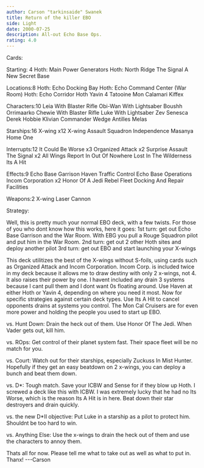 ```yaml
---
author: Carson "tarkinsaide" Swanek
title: Return of the killer EBO
side: Light
date: 2000-07-25
description: All-out Echo Base Ops.
rating: 4.0
---
```

Cards: 

Starting: 4
Hoth: Main Power Generators
Hoth: North Ridge
The Signal
A New Secret Base

Locations:8
Hoth: Echo Docking Bay
Hoth: Echo Command Center (War Room)
Hoth: Echo Corridor
Hoth
Yavin 4
Tatooine
Mon Calamari
Kiffex

Characters:10
Leia With Blaster Rifle
Obi-Wan With Lightsaber
Boushh
Orrimaarko
Chewie With Blaster Rifle
Luke With Lightsaber
Zev Senesca
Derek Hobbie Klivian
Commander Wedge Antilles
Melas

Starships:16
X-wing x12
X-wing Assault Squadron
Independence
Masanya
Home One

Interrupts:12
It Could Be Worse x3
Organized Attack x2
Surprise Assault
The Signal x2
All Wings Report In
Out Of Nowhere
Lost In The Wilderness
Its A Hit

Effects:9
Echo Base Garrison
Haven
Traffic Control
Echo Base Operations
Incom Corporation x2
Honor Of A Jedi
Rebel Fleet
Docking And Repair Facilities


Weapons:2
X-wing Laser Cannon

Strategy: 

Well, this is pretty much your normal EBO deck, with a few twists.  For those of you who dont know how this works, here it goes:
1st turn: get out Echo Base Garrison and the War Room.	With EBG you pull a Rouge Squadron pilot and put him in the War Room.
2nd turn: get out 2 other Hoth sites and deploy another pilot
3rd turn: get out EBO and start launching your X-wings

This deck utilitizes the best of the X-wings without S-foils, using cards such as Organized Attack and Incom Corporation.  Incom Corp. is included twice in my deck because it allows me to draw destiny with only 2 x-wings, not 4.  It also raises their power by one.  I havent included any drain 3 systems because I cant pull them and I dont want 0s floating around.  Use Haven at either Hoth or Yavin 4, depending on where you need it most.  Now for specific strategies against certain deck types.  Use Its A Hit to cancel opponents drains at systems you control.  The Mon Cal Cruisers are for even more power and holding the people you used to start up EBO.

vs. Hunt Down: Drain the heck out of them.  Use Honor Of The Jedi.  When Vader gets out, kill him.

vs. ROps: Get control of their planet system fast.  Their space fleet will be no match for you.

vs. Court: Watch out for their starships, especially Zuckuss In Mist Hunter.  Hopefully if they get an easy beatdown on 2 x-wings, you can deploy a bunch and beat them down.

vs. D*: Tough match.  Save your ICBW and Sense for if they blow up Hoth.  I screwed a deck like this with ICBW.  I was extremely lucky that he had no Its Worse, which is the reason Its A Hit is in here.  Beat down their star destroyers and drain quickly.

vs. the new D*II objective:  Put Luke in a starship as a pilot to protect him.	Shouldnt be too hard to win.

vs. Anything Else: Use the x-wings to drain the heck out of them and use the characters to annoy them.

Thats all for now.  Please tell me what to take out as well as what to put in.
Thanx!
---Carson